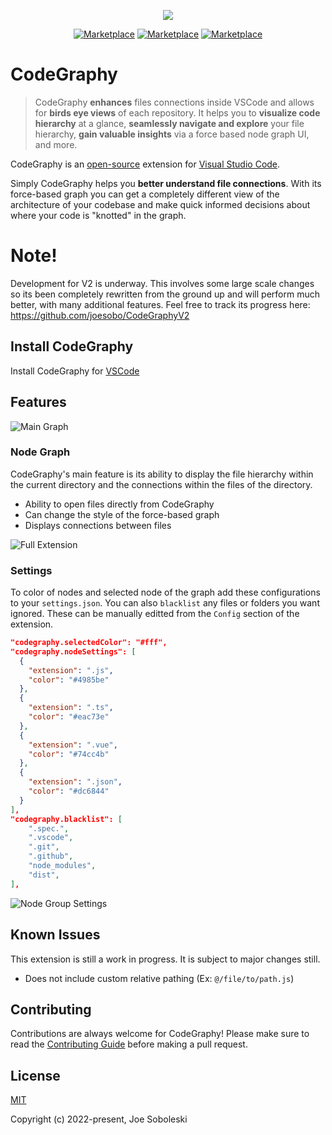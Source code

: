 <p align="center">
  <img src="https://user-images.githubusercontent.com/26047842/177056994-e6be0cd0-6e18-40c1-a254-ae847c62ffaf.png" />
 </p>

 <p align="center">
  <a href="https://marketplace.visualstudio.com/items?itemName=codegraphy.codegraphy"><img src="https://vsmarketplacebadge.apphb.com/version-short/codegraphy.codegraphy.svg" alt="Marketplace"></a>
  <a href="https://marketplace.visualstudio.com/items?itemName=codegraphy.codegraphy"><img src="https://vsmarketplacebadge.apphb.com/downloads-short/codegraphy.codegraphy.svg" alt="Marketplace"></a>
  <a href="https://marketplace.visualstudio.com/items?itemName=codegraphy.codegraphy"><img src="https://vsmarketplacebadge.apphb.com/rating-short/codegraphy.codegraphy.svg" alt="Marketplace"></a>
</p>

# CodeGraphy

> CodeGraphy **enhances** files connections inside VSCode and allows for **birds eye views** of each repository. It helps you to **visualize code hierarchy** at a glance, **seamlessly navigate and explore** your file hierarchy, **gain valuable insights** via a force based node graph UI, and more.

CodeGraphy is an [open-source](https://github.com/joesobo/CodeGraphy "Open CodeGraphy on GitHub") extension for [Visual Studio Code](https://code.visualstudio.com).

Simply CodeGraphy helps you **better understand file connections**. With its force-based graph you can get a completely different view of the architecture of your codebase and make quick informed decisions about where your code is "knotted" in the graph.

# Note!

Development for V2 is underway. This involves some large scale changes so its been completely rewritten from the ground up and will perform much better, with many additional features. Feel free to track its progress here: https://github.com/joesobo/CodeGraphyV2

## Install CodeGraphy

Install CodeGraphy for [VSCode](https://marketplace.visualstudio.com/items?itemName=codegraphy.codegraphy)

## Features

![Main Graph](https://user-images.githubusercontent.com/26047842/180671502-63367d2a-85c3-4e20-8f2c-dedc1fada0ba.png)

### Node Graph

CodeGraphy's main feature is its ability to display the file hierarchy within the current directory and the connections within the files of the directory.

- Ability to open files directly from CodeGraphy
- Can change the style of the force-based graph
- Displays connections between files

![Full Extension](https://user-images.githubusercontent.com/26047842/180671519-b7aa7da9-e025-4685-b4ad-a5e6cb1b1264.png)

### Settings

To color of nodes and selected node of the graph add these configurations to your `settings.json`. You can also `blacklist` any files or folders you want ignored. These can be manually editted from the `Config` section of the extension.

```json
"codegraphy.selectedColor": "#fff",
"codegraphy.nodeSettings": [
  {
    "extension": ".js",
    "color": "#4985be"
  },
  {
    "extension": ".ts",
    "color": "#eac73e"
  },
  {
    "extension": ".vue",
    "color": "#74cc4b"
  },
  {
    "extension": ".json",
    "color": "#dc6844"
  }
],
"codegraphy.blacklist": [
    ".spec.",
    ".vscode",
    ".git",
    ".github",
    "node_modules",
    "dist",
],
```

![Node Group Settings](https://user-images.githubusercontent.com/26047842/180671587-65727960-e0bf-4053-82ea-3f6dac719f39.png)

## Known Issues

This extension is still a work in progress. It is subject to major changes still.

- Does not include custom relative pathing (Ex: `@/file/to/path.js`)

## Contributing

Contributions are always welcome for CodeGraphy! Please make sure to read the [Contributing Guide](https://github.com/joesobo/CodeGraphy/blob/main/.github/CONTRIBUTING.md) before making a pull request.

## License

[MIT](https://opensource.org/licenses/MIT)

Copyright (c) 2022-present, Joe Soboleski

